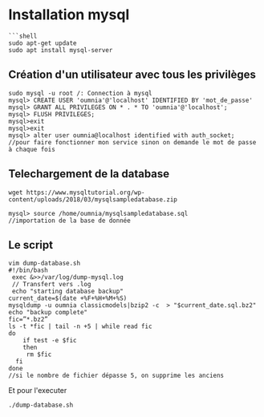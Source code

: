 # Installation mysql
    ```shell
    sudo apt-get update  
    sudo apt install mysql-server
  

##	Création d'un utilisateur avec tous les privilèges
     
    sudo mysql -u root /: Connection à mysql 
    mysql> CREATE USER 'oumnia'@'localhost' IDENTIFIED BY 'mot_de_passe'
    mysql> GRANT ALL PRIVILEGES ON * . * TO 'oumnia'@'localhost';
    mysql> FLUSH PRIVILEGES;
    mysql>exit
    mysql>exit
    mysql> alter user oumnia@localhost identified with auth_socket;
    //pour faire fonctionner mon service sinon on demande le mot de passe à chaque fois
 
## Telechargement de la database

    wget https://www.mysqltutorial.org/wp-content/uploads/2018/03/mysqlsampledatabase.zip

    mysql> source /home/oumnia/mysqlsampledatabase.sql
    //importation de la base de donnée

## Le script

```
vim dump-database.sh
#!/bin/bash
 exec &>>/var/log/dump-mysql.log
 // Transfert vers .log
 echo "starting database backup"
current_date=$(date +%F+%H+%M+%S)
mysqldump -u oumnia classicmodels|bzip2 -c  > "$current_date.sql.bz2"                                                           echo "backup complete"      
fic=”*.bz2”                                                                                     
ls -t *fic | tail -n +5 | while read fic                                                                                     
do
    if test -e $fic
    then
     rm $fic
  fi
done
//si le nombre de fichier dépasse 5, on supprime les anciens
 ```
 
Et pour l'executer 
```
./dump-database.sh
```
